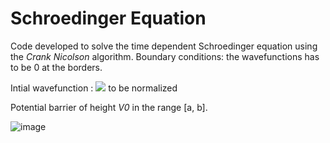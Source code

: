 # Schroedinger Equation

Code developed to solve the time dependent Schroedinger equation using the _Crank Nicolson_ algorithm. 
Boundary conditions: the wavefunctions has to be 0 at the borders. 

Intial wavefunction : <img src="https://render.githubusercontent.com/render/math?math=\psi (x, t_0) = e^{iqx} e^{-\frac{(x-x_0)^2}{2 \sigma^2}}"> to be normalized

Potential barrier of height _V0_ in the range [a, b].

![image](schroedinger.gif)
